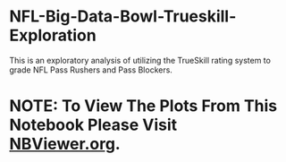# NFL-Big-Data-Bowl-Trueskill-Exploration
This is an exploratory analysis of utilizing the TrueSkill rating system to grade NFL Pass Rushers and Pass Blockers.


# NOTE: To View The Plots From This Notebook Please Visit [NBViewer.org](https://nbviewer.org/github/SPANZ1993/NFL-Big-Data-Bowl-Trueskill-Exploration/blob/main/NFL%20Big%20Data%20Bowl%20Trueskill%20Exploration.ipynb).
